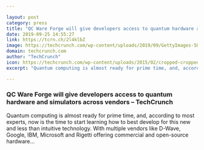 ```yaml
---

layout: post
category: press
title: "QC Ware Forge will give developers access to quantum hardware and simulators across vendors"
date: 2019-09-25 14:55:27
link: https://tcrn.ch/2l4klbZ
image: https://techcrunch.com/wp-content/uploads/2019/09/GettyImages-505527460-1.jpg?w=711
domain: techcrunch.com
author: "TechCrunch"
icon: https://techcrunch.com/wp-content/uploads/2015/02/cropped-cropped-favicon-gradient.png?w=180
excerpt: "Quantum computing is almost ready for prime time, and, according to most experts, now is the time to start learning how to best develop for this new and less than intuitive technology. With multiple vendors like D-Wave, Google, IBM, Microsoft and Rigetti offering commercial and open-source hardware…"

---
```


### QC Ware Forge will give developers access to quantum hardware and simulators across vendors – TechCrunch

Quantum computing is almost ready for prime time, and, according to most experts, now is the time to start learning how to best develop for this new and less than intuitive technology. With multiple vendors like D-Wave, Google, IBM, Microsoft and Rigetti offering commercial and open-source hardware…